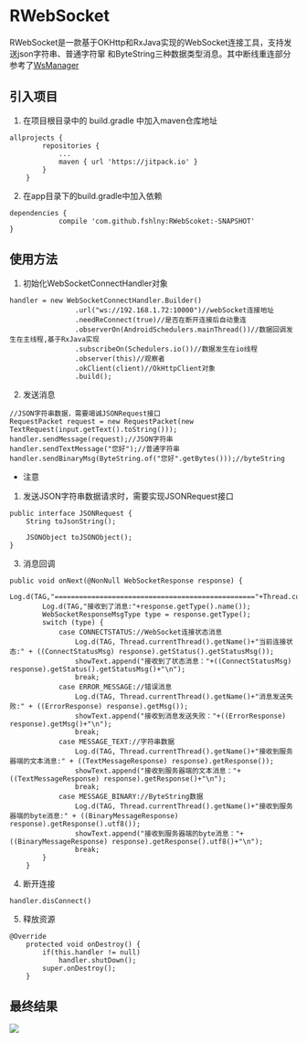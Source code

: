 # RWebSocket

RWebSocket是一款基于OKHttp和RxJava实现的WebSocket连接工具，支持发送json字符串、普通字符窜
和ByteString三种数据类型消息。其中断线重连部分参考了[WsManager](https://github.com/Rabtman/WsManager)

## 引入项目

1. 在项目根目录中的 build.gradle 中加入maven仓库地址
```
allprojects {
		repositories {
			...
			maven { url 'https://jitpack.io' }
		}
	}
```

2. 在app目录下的build.gradle中加入依赖

```
dependencies {
	        compile 'com.github.fshlny:RWebScoket:-SNAPSHOT'
}
```

## 使用方法

1. 初始化WebSocketConnectHandler对象
```
handler = new WebSocketConnectHandler.Builder()
                .url("ws://192.168.1.72:10000")//webSocket连接地址
                .needReConnect(true)//是否在断开连接后自动重连
                .observerOn(AndroidSchedulers.mainThread())//数据回调发生在主线程,基于RxJava实现
                .subscribeOn(Schedulers.io())//数据发生在io线程
                .observer(this)//观察者
                .okClient(client)//OkHttpClient对象
                .build();
```

2. 发送消息

```
//JSON字符串数据，需要竭诚JSONRequest接口
RequestPacket request = new RequestPacket(new TextRequest(input.getText().toString()));
handler.sendMessage(request);//JSON字符串
handler.sendTextMessage("您好");//普通字符串
handler.sendBinaryMsg(ByteString.of("您好".getBytes()));//byteString

```

* 注意

1. 发送JSON字符串数据请求时，需要实现JSONRequest接口

```
public interface JSONRequest {
    String toJsonString();

    JSONObject toJSONObject();
}
```

3. 消息回调

```
public void onNext(@NonNull WebSocketResponse response) {
        Log.d(TAG,"================================================="+Thread.currentThread().getName()+"===================================================================");
        Log.d(TAG,"接收到了消息:"+response.getType().name());
        WebSocketResponseMsgType type = response.getType();
        switch (type) {
            case CONNECTSTATUS://WebSocket连接状态消息
                Log.d(TAG, Thread.currentThread().getName()+"当前连接状态:" + ((ConnectStatusMsg) response).getStatus().getStatusMsg());
                showText.append("接收到了状态消息："+((ConnectStatusMsg) response).getStatus().getStatusMsg()+"\n");
                break;
            case ERROR_MESSAGE://错误消息
                Log.d(TAG, Thread.currentThread().getName()+"消息发送失败:" + ((ErrorResponse) response).getMsg());
                showText.append("接收到消息发送失败："+((ErrorResponse) response).getMsg()+"\n");
                break;
            case MESSAGE_TEXT://字符串数据
                Log.d(TAG, Thread.currentThread().getName()+"接收到服务器端的文本消息:" + ((TextMessageResponse) response).getResponse());
                showText.append("接收到服务器端的文本消息："+((TextMessageResponse) response).getResponse()+"\n");
                break;
            case MESSAGE_BINARY://ByteString数据
                Log.d(TAG, Thread.currentThread().getName()+"接收到服务器端的byte消息:" + ((BinaryMessageResponse) response).getResponse().utf8());
                showText.append("接收到服务器端的byte消息："+((BinaryMessageResponse) response).getResponse().utf8()+"\n");
                break;
        }
    }
```

4. 断开连接

```
handler.disConnect()
```

5. 释放资源

```
@Override
    protected void onDestroy() {
        if(this.handler != null)
            handler.shutDown();
        super.onDestroy();
    }
```

## 最终结果

![](https://github.com/fshlny/RWebScoket/blob/master/shortCut/sample.png)